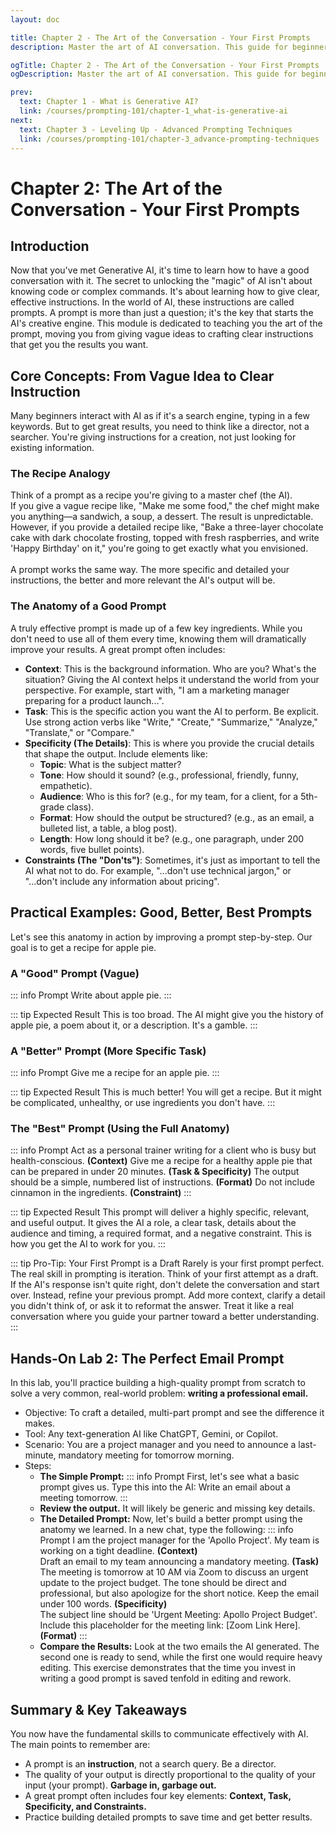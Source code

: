 ```yaml
---
layout: doc

title: Chapter 2 - The Art of the Conversation - Your First Prompts
description: Master the art of AI conversation. This guide for beginners teaches how to write effective prompts by breaking down their core anatomy—context, task, specificity—with practical, real-world examples.

ogTitle: Chapter 2 - The Art of the Conversation - Your First Prompts
ogDescription: Master the art of AI conversation. This guide for beginners teaches how to write effective prompts by breaking down their core anatomy—context, task, specificity—with practical, real-world examples.

prev:
  text: Chapter 1 - What is Generative AI?
  link: /courses/prompting-101/chapter-1_what-is-generative-ai
next:
  text: Chapter 3 - Leveling Up - Advanced Prompting Techniques
  link: /courses/prompting-101/chapter-3_advance-prompting-techniques
---
```

# Chapter 2: The Art of the Conversation - Your First Prompts

## Introduction

Now that you've met Generative AI, it's time to learn how to have a good conversation with it. The secret to unlocking the "magic" of AI isn't about knowing code or complex commands. It's about learning how to give clear, effective instructions. In the world of AI, these instructions are called prompts. A prompt is more than just a question; it's the key that starts the AI's creative engine. This module is dedicated to teaching you the art of the prompt, moving you from giving vague ideas to crafting clear instructions that get you the results you want.

## Core Concepts: From Vague Idea to Clear Instruction

Many beginners interact with AI as if it's a search engine, typing in a few keywords. But to get great results, you need to think like a director, not a searcher. You're giving instructions for a creation, not just looking for existing information.

### The Recipe Analogy

Think of a prompt as a recipe you're giving to a master chef (the AI).
<br/>If you give a vague recipe like, "Make me some food," the chef might make you anything—a sandwich, a soup, a dessert. The result is unpredictable. However, if you provide a detailed recipe like, "Bake a three-layer chocolate cake with dark chocolate frosting, topped with fresh raspberries, and write 'Happy Birthday' on it," you're going to get exactly what you envisioned.
<br/><br/>A prompt works the same way. The more specific and detailed your instructions, the better and more relevant the AI's output will be.

### The Anatomy of a Good Prompt

A truly effective prompt is made up of a few key ingredients. While you don't need to use all of them every time, knowing them will dramatically improve your results. A great prompt often includes:

- **Context**: This is the background information. Who are you? What's the situation? Giving the AI context helps it understand the world from your perspective. For example, start with, "I am a marketing manager preparing for a product launch...".
- **Task**: This is the specific action you want the AI to perform. Be explicit. Use strong action verbs like "Write," "Create," "Summarize," "Analyze," "Translate," or "Compare."
- **Specificity (The Details)**: This is where you provide the crucial details that shape the output. Include elements like:
  - **Topic**: What is the subject matter?
  - **Tone**: How should it sound? (e.g., professional, friendly, funny, empathetic).
  - **Audience**: Who is this for? (e.g., for my team, for a client, for a 5th-grade class).
  - **Format**: How should the output be structured? (e.g., as an email, a bulleted list, a table, a blog post).
  - **Length**: How long should it be? (e.g., one paragraph, under 200 words, five bullet points).
- **Constraints (The "Don'ts")**: Sometimes, it's just as important to tell the AI what not to do. For example, "...don't use technical jargon," or "...don't include any information about pricing".

## Practical Examples: Good, Better, Best Prompts

Let's see this anatomy in action by improving a prompt step-by-step. Our goal is to get a recipe for apple pie.

### A "Good" Prompt (Vague)

::: info Prompt
Write about apple pie.
:::

::: tip Expected Result
This is too broad. The AI might give you the history of apple pie, a poem about it, or a description. It's a gamble.
:::

### A "Better" Prompt (More Specific Task)

::: info Prompt
Give me a recipe for an apple pie.
:::

::: tip Expected Result
This is much better! You will get a recipe. But it might be complicated, unhealthy, or use ingredients you don't have.
:::

### The "Best" Prompt (Using the Full Anatomy)

::: info Prompt
Act as a personal trainer writing for a client who is busy but health-conscious. **(Context)** Give me a recipe for a healthy apple pie that can be prepared in under 20 minutes. **(Task & Specificity)** The output should be a simple, numbered list of instructions. **(Format)** Do not include cinnamon in the ingredients. **(Constraint)**
:::

::: tip Expected Result
This prompt will deliver a highly specific, relevant, and useful output. It gives the AI a role, a clear task, details about the audience and timing, a required format, and a negative constraint. This is how you get the AI to work for you.
:::

::: tip Pro-Tip: Your First Prompt is a Draft
Rarely is your first prompt perfect. The real skill in prompting is iteration. Think of your first attempt as a draft. If the AI's response isn't quite right, don't delete the conversation and start over. Instead, refine your previous prompt. Add more context, clarify a detail you didn't think of, or ask it to reformat the answer. Treat it like a real conversation where you guide your partner toward a better understanding.
:::

## Hands-On Lab 2: The Perfect Email Prompt

In this lab, you'll practice building a high-quality prompt from scratch to solve a very common, real-world problem: **writing a professional email.**

- Objective: To craft a detailed, multi-part prompt and see the difference it makes.
- Tool: Any text-generation AI like ChatGPT, Gemini, or Copilot.
- Scenario: You are a project manager and you need to announce a last-minute, mandatory meeting for tomorrow morning.
- Steps:
  - **The Simple Prompt:**
    ::: info Prompt
    First, let's see what a basic prompt gives us. Type this into the AI: Write an email about a meeting tomorrow.
    :::
  - **Review the output.** It will likely be generic and missing key details.
  - **The Detailed Prompt:** Now, let's build a better prompt using the anatomy we learned. In a new chat, type the following:
    ::: info Prompt
    I am the project manager for the 'Apollo Project'. My team is working on a tight deadline. **(Context)**
    <br/>Draft an email to my team announcing a mandatory meeting. **(Task)**
    <br/>The meeting is tomorrow at 10 AM via Zoom to discuss an urgent update to the project budget. The tone should be direct and professional, but also apologize for the short notice. Keep the email under 100 words. **(Specificity)**
    <br/>The subject line should be 'Urgent Meeting: Apollo Project Budget'. Include this placeholder for the meeting link: [Zoom Link Here]. **(Format)**
    :::
  - **Compare the Results:** Look at the two emails the AI generated. The second one is ready to send, while the first one would require heavy editing. This exercise demonstrates that the time you invest in writing a good prompt is saved tenfold in editing and rework.

## Summary & Key Takeaways

You now have the fundamental skills to communicate effectively with AI. The main points to remember are:

- A prompt is an **instruction**, not a search query. Be a director.
- The quality of your output is directly proportional to the quality of your input (your prompt). **Garbage in, garbage out.**
- A great prompt often includes four key elements: **Context, Task, Specificity, and Constraints.**
- Practice building detailed prompts to save time and get better results.
